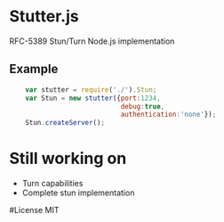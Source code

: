 # Stutter.js

RFC-5389 Stun/Turn Node.js implementation

## Example
```js
    var stutter = require('./').Stun; 
    var Stun = new stutter({port:1234, 
                            debug:true, 
                            authentication:'none'}); 
    Stun.createServer(); 
```
# Still working on
* Turn capabilities
* Complete stun implementation

#License
MIT

